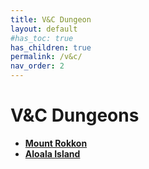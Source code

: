 ```yaml
---
title: V&C Dungeon
layout: default
#has_toc: true
has_children: true
permalink: /v&c/
nav_order: 2
---
```

# V&C Dungeons
- [**Mount Rokkon**](/amr/)
- [**Aloala Island**](/aai/)

